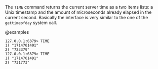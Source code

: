 The `TIME` command returns the current server time as a two items lists: a Unix
timestamp and the amount of microseconds already elapsed in the current second.
Basically the interface is very similar to the one of the `gettimeofday` system
call.

@examples

```valkey-cli
127.0.0.1:6379> TIME
1) "1714701491"
2) "723379"
127.0.0.1:6379> TIME
1) "1714701491"
2) "731773"
```
